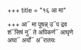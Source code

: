 +++
title = "१६ आ मा"

+++
आ᳓ मा पूषन्न् उ᳓प द्रव  
शं᳓सिषं नु᳓ ते अपिकर्ण᳓ आघृणे  
अघा᳓ अर्यो᳓ अ᳓रातयः